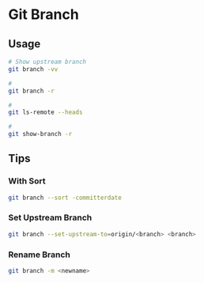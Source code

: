 # Git Branch

## Usage

```sh
# Show upstream branch
git branch -vv

#
git branch -r

#
git ls-remote --heads

#
git show-branch -r
```

## Tips

### With Sort

```sh
git branch --sort -committerdate
```

### Set Upstream Branch

```sh
git branch --set-upstream-to=origin/<branch> <branch>
```

<!--
git branch --set-upstream-to <remote-branch>
-->

### Rename Branch

<!--
https://stackoverflow.com/questions/6591213/how-can-i-rename-a-local-git-branch
-->

```sh
git branch -m <newname>
```
